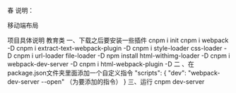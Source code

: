 春
说明：

 移动端布局 

项目具体说明 教育类 一、下载之后要安装一些插件 cnpm i init cnpm i webpack -D cnpm i extract-text-webpack-plugin -D cnpm i style-loader css-loader -D cnpm i url-loader file-loader -D npm install html-withimg-loader -D cnpm i webpack-dev-server -D cnpm i html-webpack-plugin -D 二 、在package.json文件夹里面添加一个自定义指令 "scripts": { "dev": "webpack-dev-server --open" （为要添加的指令） } 三、运行 cnpm dev-server